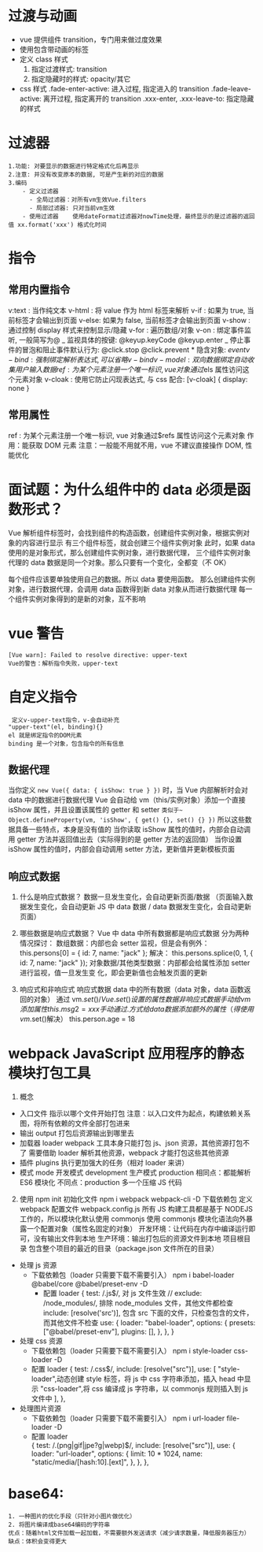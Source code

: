 # 过渡与动画

- vue 提供组件 transition，专门用来做过度效果
- 使用<transition name='xxx'>包含带动画的标签
- 定义 class 样式
  1. 指定过渡样式: transition
  2. 指定隐藏时的样式: opacity/其它
- css 样式
  .fade-enter-active: 进入过程, 指定进入的 transition
  .fade-leave-active: 离开过程, 指定离开的 transition
  .xxx-enter, .xxx-leave-to: 指定隐藏的样式

# 过滤器

    1.功能: 对要显示的数据进行特定格式化后再显示
    2.注意: 并没有改变原本的数据, 可是产生新的对应的数据
    3.编码
        - 定义过滤器
          - 全局过滤器：对所有vm生效Vue.filters
          - 局部过滤器: 只对当前vm生效
        - 使用过滤器    使用dateFormat过滤器对nowTime处理，最终显示的是过滤器的返回值 xx.format('xxx') 格式化时间

# 指令

## 常用内置指令

v:text : 当作纯文本
v-html : 将 value 作为 html 标签来解析
v-if : 如果为 true, 当前标签才会输出到页面
v-else: 如果为 false, 当前标签才会输出到页面
v-show : 通过控制 display 样式来控制显示/隐藏
v-for : 遍历数组/对象
v-on : 绑定事件监听, 一般简写为@
_ 监视具体的按键: @keyup.keyCode @keyup.enter
_ 停止事件的冒泡和阻止事件默认行为: @click.stop @click.prevent \* 隐含对象: $event
  v-bind : 强制绑定解析表达式, 可以省略v-bind
  v-model : 双向数据绑定 自动收集用户输入数据
  ref : 为某个元素注册一个唯一标识, vue对象通过$els 属性访问这个元素对象
v-cloak : 使用它防止闪现表达式, 与 css 配合: [v-cloak] { display: none }

## 常用属性

ref : 为某个元素注册一个唯一标识, vue 对象通过\$refs 属性访问这个元素对象
作用：能获取 DOM 元素
注意：一般能不用就不用，vue 不建议直接操作 DOM, 性能优化

# 面试题：为什么组件中的 data 必须是函数形式？

Vue 解析组件标签时，会找到组件的构造函数，创建组件实例对象，根据实例对象的内容进行显示
有三个组件标签，就会创建三个组件实例对象
此时，如果 data 使用的是对象形式，那么创建组件实例对象，进行数据代理，
三个组件实例对象代理的 data 数据是同一个对象。那么只要有一个变化，全都变（不 OK）

每个组件应该要单独使用自己的数据。所以 data 要使用函数。
那么创建组件实例对象，进行数据代理，会调用 data 函数得到新 data 对象从而进行数据代理
每一个组件实例对象得到的是新的对象，互不影响

# vue 警告

    [Vue warn]: Failed to resolve directive: upper-text
    Vue的警告：解析指令失败，upper-text

# 自定义指令

     定义v-upper-text指令，v-会自动补充
    "upper-text"(el, binding){}
    el 就是绑定指令的DOM元素
    binding 是一个对象，包含指令的所有信息

## 数据代理

当你定义 `new Vue({ data: { isShow: true } })` 时，当 Vue 内部解析时会对 data 中的数据进行数据代理
Vue 会自动给 vm（this/实例对象）添加一个直接 isShow 属性，并且设置该属性的 getter 和 setter `类似于~ Object.defineProperty(vm, 'isShow', { get() {}, set() {} })`
所以这些数据具备一些特点，本身是没有值的
当你读取 isShow 属性的值时，内部会自动调用 getter 方法并返回值出去（实际得到的是 getter 方法的返回值）
当你设置 isShow 属性的值时，内部会自动调用 setter 方法，更新值并更新模板页面

## 响应式数据

1. 什么是响应式数据？
   数据一旦发生变化，会自动更新页面/数据
   （页面输入数据发生变化，会自动更新 JS 中 data 数据 / data 数据发生变化，会自动更新页面）

2. 哪些数据是响应式数据？
   Vue 中 data 中所有数据都是响应式数据
   分为两种情况探讨：
   数组数据：内部也会 setter 监视，但是会有例外：
   this.persons[0] = { id: 7, name: "jack" };
   解决： this.persons.splice(0, 1, { id: 7, name: "jack" });
   对象数据/其他类型数据：内部都会给属性添加 setter 进行监视，值一旦发生变 化，即会更新值也会触发页面的更新

3. 响应式和非响应式
   响应式数据
   data 中的所有数据（data 对象，data 函数返回的对象）
   通过 vm.$set() / Vue.set() 设置的属性数据
   非响应式数据   
      手动给vm添加属性  
        this.msg2 = xxx
      手动通过 . 方式给data数据添加额外的属性（得使用vm.$set()解决）
   this.person.age = 18

# webpack JavaScript 应用程序的静态模块打包工具

1. 概念

- 入口文件
  指示以哪个文件开始打包
  注意：以入口文件为起点，构建依赖关系图，将所有依赖的文件全部打包进来
- 输出 output
  打包后资源输出到哪里去
- 加载器 loader
  webpack 工具本身只能打包 js、json 资源，其他资源打包不了
  需要借助 loader 解析其他资源，webpack 才能打包这些其他资源
- 插件 plugins
  执行更加强大的任务（相对 loader 来讲）
- 模式 mode
  开发模式 development
  生产模式 production
  相同点：都能解析 ES6 模块化
  不同点：production 多一个压缩 JS 代码

2. 使用
   npm init 初始化文件
   npm i webpack webpack-cli -D 下载依赖包
   定义 webpack 配置文件 webpack.config.js
   所有 JS 构建工具都是基于 NODEJS 工作的，所以模块化默认使用 commonjs
   使用 commonjs 模块化语法向外暴露一个配置对象（属性名固定的对象）
   开发环境：让代码在内存中编译运行即可，没有输出文件到本地
   生产环境：输出打包后的资源文件到本地
   项目根目录 包含整个项目的最近的目录（package.json 文件所在的目录）

- 处理 js 资源
  - 下载依赖包（loader 只需要下载不需要引入）
    npm i babel-loader @babel/core @babel/preset-env -D
    - 配置 loader
      {
      test: /\.js\$/, 对 js 文件生效
      // exclude: /node_modules/, 排除 node_modules 文件，其他文件都检查
      include: [resolve('src')], 包含 src 下面的文件，只检查包含的文件，而其他文件不检查
      use: {
      loader: "babel-loader",
      options: {
      presets: ["@babel/preset-env"],
      plugins: [],
      },
      },
      }
- 处理 css 资源
  - 下载依赖包（loader 只需要下载不需要引入）
    npm i style-loader css-loader -D
  - 配置 loader
    {
    test: /\.css\$/,
    include: [resolve("src")],
    use: [
    "style-loader",动态创建 style 标签，将 js 中 css 字符串添加，插入 head 中显示
    "css-loader",将 css 编译成 js 字符串，以 commonjs 规则插入到 js 文件中
    ],
    },
- 处理图片资源
  - 下载依赖包（loader 只需要下载不需要引入）
    npm i url-loader file-loader -D
  - 配置 loader  
     {
    test: /\.(png|gif|jpe?g|webp)\$/,
    include: [resolve("src")],
    use: {
    loader: "url-loader",
    options: {
    limit: 10 \* 1024,
    name: "static/media/[hash:10].[ext]",
    },
    },
    },

# base64:

    1. 一种图片的优化手段（只针对小图片做优化）
    2. 将图片编译成base64编码的字符串
    优点：随着html文件加载一起加载，不需要额外发送请求（减少请求数量，降低服务器压力）
    缺点：体积会变得更大
